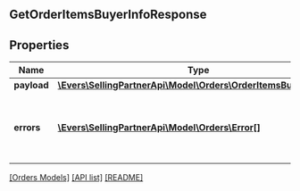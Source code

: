 ## GetOrderItemsBuyerInfoResponse

## Properties

Name | Type | Description | Notes
------------ | ------------- | ------------- | -------------
**payload** | [**\Evers\SellingPartnerApi\Model\Orders\OrderItemsBuyerInfoList**](OrderItemsBuyerInfoList.md) |  | [optional]
**errors** | [**\Evers\SellingPartnerApi\Model\Orders\Error[]**](Error.md) | A list of error responses returned when a request is unsuccessful. | [optional]

[[Orders Models]](../) [[API list]](../../Api) [[README]](../../../README.md)
